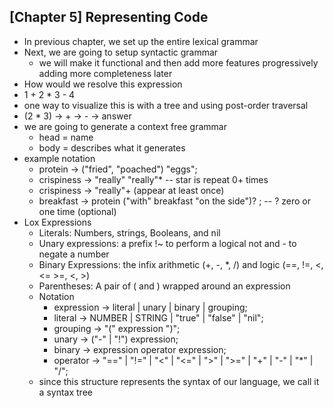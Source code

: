 
## [Chapter 5] Representing Code

  - In previous chapter, we set up the entire lexical grammar
  - Next, we are going to setup syntactic grammar
    - we will make it functional and then add more features progressively adding more completeness later
  - How would we resolve this expression
  - 1 + 2 * 3 - 4
  - one way to visualize this is with a tree and using post-order traversal
  - (2 * 3) -> + -> - -> answer
  - we are going to generate a context free grammar
    - head = name
    - body = describes what it generates
  - example notation
    - protein -> ("fried", "poached") "eggs";
    - crispiness -> "really" "really"* -- star is repeat 0+ times
    - crispiness -> "really"+ (appear at least once)
    - breakfast -> protein ("with" breakfast "on the side")? ; -- ? zero or one time (optional)
  - Lox Expressions
    - Literals: Numbers, strings, Booleans, and nil
    - Unary expressions: a prefix !~ to perform a logical not and - to negate a number
    - Binary Expressions: the infix arithmetic (+, -, *, /) and logic (==, !=, <, <= >=, <, >)
    - Parentheses: A pair of ( and ) wrapped around an expression
    - Notation
      - expression -> literal | unary | binary | grouping;
      - literal -> NUMBER | STRING | "true" | "false" | "nil";
      - grouping -> "(" expression ")";
      - unary -> ("-" | "!") expression;
      - binary -> expression operator expression;
      - operator -> "==" | "!=" | "<" | "<=" | ">" | ">=" | "+" | "-" | "*" | "/";
    - since this structure represents the syntax of our language, we call it a syntax tree
